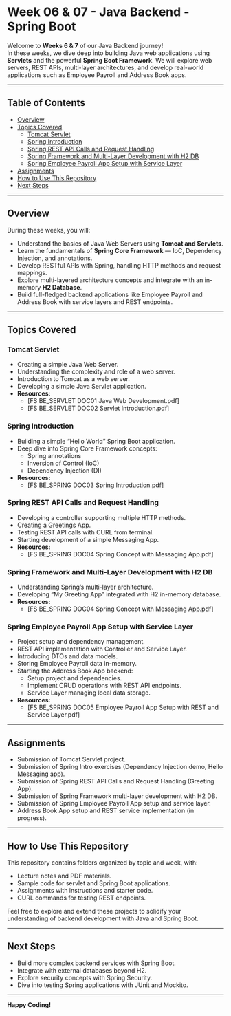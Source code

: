 # Week 06 & 07 - Java Backend - Spring Boot 

Welcome to **Weeks 6 & 7** of our Java Backend journey!  
In these weeks, we dive deep into building Java web applications using **Servlets** and the powerful **Spring Boot Framework**. We will explore web servers, REST APIs, multi-layer architectures, and develop real-world applications such as Employee Payroll and Address Book apps.

---

## Table of Contents

- [Overview](#overview)
- [Topics Covered](#topics-covered)
  - [Tomcat Servlet](#tomcat-servlet)
  - [Spring Introduction](#spring-introduction)
  - [Spring REST API Calls and Request Handling](#spring-rest-api-calls-and-request-handling)
  - [Spring Framework and Multi-Layer Development with H2 DB](#spring-framework-and-multi-layer-development-with-h2-db)
  - [Spring Employee Payroll App Setup with Service Layer](#spring-employee-payroll-app-setup-with-service-layer)
- [Assignments](#assignments)
- [How to Use This Repository](#how-to-use-this-repository)
- [Next Steps](#next-steps)

---

## Overview

During these weeks, you will:

- Understand the basics of Java Web Servers using **Tomcat and Servlets**.  
- Learn the fundamentals of **Spring Core Framework** — IoC, Dependency Injection, and annotations.  
- Develop RESTful APIs with Spring, handling HTTP methods and request mappings.  
- Explore multi-layered architecture concepts and integrate with an in-memory **H2 Database**.  
- Build full-fledged backend applications like Employee Payroll and Address Book with service layers and REST endpoints.  

---

## Topics Covered

### Tomcat Servlet

- Creating a simple Java Web Server.
- Understanding the complexity and role of a web server.
- Introduction to Tomcat as a web server.
- Developing a simple Java Servlet application.
- **Resources:**  
  - [FS BE_SERVLET DOC01 Java Web Development.pdf]  
  - [FS BE_SERVLET DOC02 Servlet Introduction.pdf]

### Spring Introduction

- Building a simple “Hello World” Spring Boot application.
- Deep dive into Spring Core Framework concepts:  
  - Spring annotations  
  - Inversion of Control (IoC)  
  - Dependency Injection (DI)
- **Resources:**  
  - [FS BE_SPRING DOC03 Spring Introduction.pdf]

### Spring REST API Calls and Request Handling

- Developing a controller supporting multiple HTTP methods.
- Creating a Greetings App.
- Testing REST API calls with CURL from terminal.
- Starting development of a simple Messaging App.
- **Resources:**  
  - [FS BE_SPRING DOC04 Spring Concept with Messaging App.pdf]

### Spring Framework and Multi-Layer Development with H2 DB

- Understanding Spring’s multi-layer architecture.
- Developing “My Greeting App” integrated with H2 in-memory database.
- **Resources:**  
  - [FS BE_SPRING DOC04 Spring Concept with Messaging App.pdf]

### Spring Employee Payroll App Setup with Service Layer

- Project setup and dependency management.
- REST API implementation with Controller and Service Layer.
- Introducing DTOs and data models.
- Storing Employee Payroll data in-memory.
- Starting the Address Book App backend:
  - Setup project and dependencies.
  - Implement CRUD operations with REST API endpoints.
  - Service Layer managing local data storage.
- **Resources:**  
  - [FS BE_SPRING DOC05 Employee Payroll App Setup with REST and Service Layer.pdf]

---

## Assignments

- Submission of Tomcat Servlet project.
- Submission of Spring Intro exercises (Dependency Injection demo, Hello Messaging app).
- Submission of Spring REST API Calls and Request Handling (Greeting App).
- Submission of Spring Framework multi-layer development with H2 DB.
- Submission of Spring Employee Payroll App setup and service layer.
- Address Book App setup and REST service implementation (in progress).

---

## How to Use This Repository

This repository contains folders organized by topic and week, with:

- Lecture notes and PDF materials.
- Sample code for servlet and Spring Boot applications.
- Assignments with instructions and starter code.
- CURL commands for testing REST endpoints.

Feel free to explore and extend these projects to solidify your understanding of backend development with Java and Spring Boot.

---

## Next Steps

- Build more complex backend services with Spring Boot.
- Integrate with external databases beyond H2.
- Explore security concepts with Spring Security.
- Dive into testing Spring applications with JUnit and Mockito.

---

**Happy Coding!**

